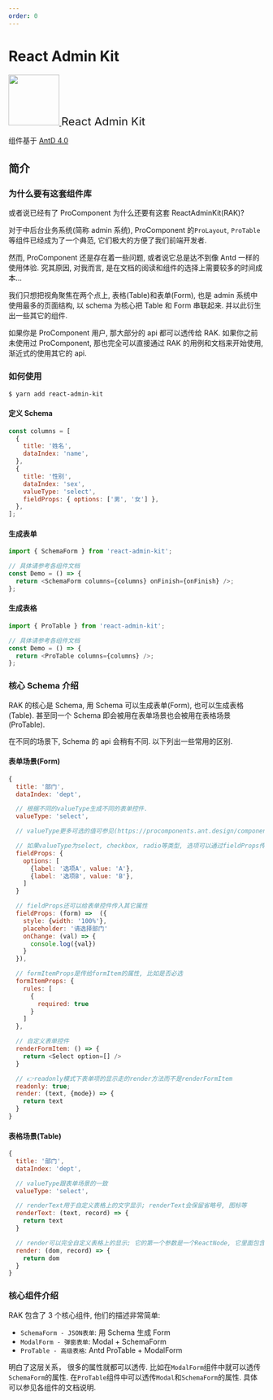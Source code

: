```yaml
---
order: 0
---
```


# React Admin Kit

<p align="left">
  <a href="https://ant.design">
    <img width="100" src="https://jaykou25.github.io/react-admin-kit/logo.png">
  </a>
  <span style="font-size: 22px">React Admin Kit</span>
</p>

组件基于 [AntD 4.0](https://4x.ant.design/index-cn)

## 简介

### 为什么要有这套组件库

或者说已经有了 ProComponent 为什么还要有这套 ReactAdminKit(RAK)?

对于中后台业务系统(简称 admin 系统), ProComponent 的`ProLayout`, `ProTable`等组件已经成为了一个典范, 它们极大的方便了我们前端开发者.

然而, ProComponent 还是存在着一些问题, 或者说它总是达不到像 Antd 一样的使用体验. 究其原因, 对我而言, 是在文档的阅读和组件的选择上需要较多的时间成本...

我们只想把视角聚焦在两个点上, 表格(Table)和表单(Form), 也是 admin 系统中使用最多的页面结构, 以 schema 为核心把 Table 和 Form 串联起来. 并以此衍生出一些其它的组件.

如果你是 ProComponent 用户, 那大部分的 api 都可以透传给 RAK. 如果你之前未使用过 ProComponent, 那也完全可以直接通过 RAK 的用例和文档来开始使用, 渐近式的使用其它的 api.

### 如何使用

```bash
$ yarn add react-admin-kit
```

#### 定义 Schema

```js
const columns = [
  {
    title: '姓名',
    dataIndex: 'name',
  },
  {
    title: '性别',
    dataIndex: 'sex',
    valueType: 'select',
    fieldProps: { options: ['男', '女'] },
  },
];
```

#### 生成表单

```js
import { SchemaForm } from 'react-admin-kit';

// 具体请参考各组件文档
const Demo = () => {
  return <SchemaForm columns={columns} onFinish={onFinish} />;
};
```

#### 生成表格

```js
import { ProTable } from 'react-admin-kit';

// 具体请参考各组件文档
const Demo = () => {
  return <ProTable columns={columns} />;
};
```

### 核心 Schema 介绍

RAK 的核心是 Schema, 用 Schema 可以生成表单(Form), 也可以生成表格(Table). 甚至同一个 Schema 即会被用在表单场景也会被用在表格场景(ProTable).

在不同的场景下, Schema 的 api 会稍有不同. 以下列出一些常用的区别.

#### 表单场景(Form)

```js
{
  title: '部门',
  dataIndex: 'dept',

  // 根据不同的valueType生成不同的表单控件.
  valueType: 'select',

  // valueType更多可选的值可参见(https://procomponents.ant.design/components/schema/#api)

  // 如果valueType为select, checkbox, radio等类型, 选项可以通过fieldProps传进去
  fieldProps: {
    options: [
      {label: '选项A', value: 'A'},
      {label: '选项B', value: 'B'},
    ]
  }

  // fieldProps还可以给表单控件传入其它属性
  fieldProps: (form) =>  ({
    style: {width: '100%'},
    placeholder: '请选择部门'
    onChange: (val) => {
      console.log({val})
    }
  }),

  // formItemProps是传给formItem的属性, 比如是否必选
  formItemProps: {
    rules: [
      {
        required: true
      }
    ]
  },

  // 自定义表单控件
  renderFormItem: () => {
    return <Select option=[] />
  }

  // 👉readonly模式下表单项的显示走的render方法而不是renderFormItem
  readonly: true;
  render: (text, {mode}) => {
    return text
  }
}
```

#### 表格场景(Table)

```js
{
  title: '部门',
  dataIndex: 'dept',

  // valueType跟表单场景的一致
  valueType: 'select',

  // renderText用于自定义表格上的文字显示; renderText会保留省略号, 图标等
  renderText: (text, record) => {
    return text
  }

  // render可以完全自定义表格上的显示; 它的第一个参数是一个ReactNode, 它里面包含了省略号, 复制图标等内容.
  render: (dom, record) => {
    return dom
  }
}
```

### 核心组件介绍

RAK 包含了 3 个核心组件, 他们的描述非常简单:

- `SchemaForm - JSON表单`: 用 Schema 生成 Form
- `ModalForm - 弹窗表单`: Modal + SchemaForm
- `ProTable - 高级表格`: Antd ProTable + ModalForm

明白了这层关系， 很多的属性就都可以透传. 比如在`ModalForm`组件中就可以透传`SchemaForm`的属性. 在`ProTable`组件中可以透传`Modal`和`SchemaForm`的属性. 具体可以参见各组件的文档说明.
